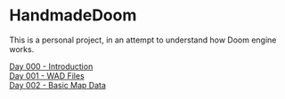 # HandmadeDoom
This is a personal project, in an attempt to understand how Doom engine works.

[Day 000 - Introduction](../Day000/tutorial)  
[Day 001 - WAD Files](../Day001/tutorial)  
[Day 002 - Basic Map Data](../Day002/tutorial)  
